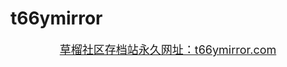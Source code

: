 # t66ymirror
<p style="text-align:center;">
	<span style="font-size:18px;"><a href="https://www.t66ymirror.com/" target="_blank">草榴社区存档站永久网址：t66ymirror.com</a></span>
</p>
<p>
	<span style="font-size:16px;"></span>
</p>
<p>
	<br />
</p>
<p>
	<br />
</p>
